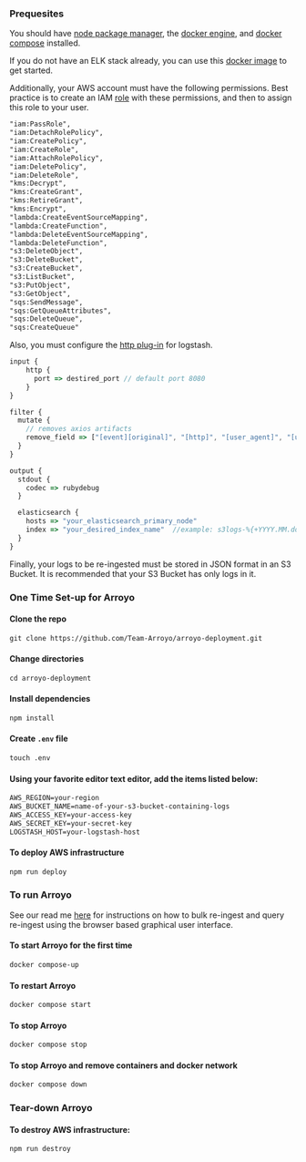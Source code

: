 ### Prequesites
You should have [node package manager](https://docs.npmjs.com/downloading-and-installing-node-js-and-npm), the [docker engine](https://docs.docker.com/engine/install/), and [docker compose](https://docs.docker.com/compose/install/) installed.

If you do not have an ELK stack already, you can use this [docker image](https://elk-docker.readthedocs.io/) to get started.

Additionally, your AWS account must have the following permissions. Best practice is to create an IAM [role](https://docs.aws.amazon.com/IAM/latest/UserGuide/id_roles_terms-and-concepts.html) with these permissions, and then to assign this role to your user. 
```markdown
"iam:PassRole",
"iam:DetachRolePolicy",
"iam:CreatePolicy",
"iam:CreateRole",
"iam:AttachRolePolicy",
"iam:DeletePolicy",
"iam:DeleteRole",
"kms:Decrypt",
"kms:CreateGrant",
"kms:RetireGrant",
"kms:Encrypt",
"lambda:CreateEventSourceMapping",
"lambda:CreateFunction",
"lambda:DeleteEventSourceMapping",
"lambda:DeleteFunction",
"s3:DeleteObject",
"s3:DeleteBucket",
"s3:CreateBucket",
"s3:ListBucket",
"s3:PutObject",
"s3:GetObject",
"sqs:SendMessage",
"sqs:GetQueueAttributes",
"sqs:DeleteQueue",
"sqs:CreateQueue"
```

Also, you must configure the [http plug-in](https://www.elastic.co/blog/introducing-logstash-input-http-plugin) for logstash.

```javascript 
input {
    http {
      port => destired_port // default port 8080
    }
}

filter {
  mutate {
    // removes axios artifacts
    remove_field => ["[event][original]", "[http]", "[user_agent]", "[url]"]
  }
}

output {
  stdout {
    codec => rubydebug
  }

  elasticsearch {
    hosts => "your_elasticsearch_primary_node"
    index => "your_desired_index_name"  //example: s3logs-%{+YYYY.MM.dd}
  }
}
```
Finally, your logs to be re-ingested must be stored in JSON format in an S3 Bucket. It is recommended that your S3 Bucket has only logs in it.

### One Time Set-up for Arroyo

#### Clone the repo

```markdown
git clone https://github.com/Team-Arroyo/arroyo-deployment.git
```

#### Change directories

```markdown
cd arroyo-deployment
```

#### Install dependencies

```markdown
npm install
```

#### Create `.env` file

```markdown
touch .env
```

#### Using your favorite editor text editor, add the items listed below: 

```markdown
AWS_REGION=your-region
AWS_BUCKET_NAME=name-of-your-s3-bucket-containing-logs
AWS_ACCESS_KEY=your-access-key
AWS_SECRET_KEY=your-secret-key
LOGSTASH_HOST=your-logstash-host
```
#### To deploy AWS infrastructure

```markdown
npm run deploy
```

### To run Arroyo

See our read me [here](https://github.com/Team-Arroyo/Arroyo-main) for instructions on how to bulk re-ingest and query re-ingest using the browser based graphical user interface.

#### To start Arroyo for the first time
```markdown
docker compose-up
```
#### To restart Arroyo
```markdown
docker compose start
```

#### To stop Arroyo
```markdown
docker compose stop
``` 


#### To stop Arroyo and remove containers and docker network
```markdown
docker compose down
```
 
### Tear-down Arroyo

#### To destroy AWS infrastructure:

```markdown
npm run destroy
```
